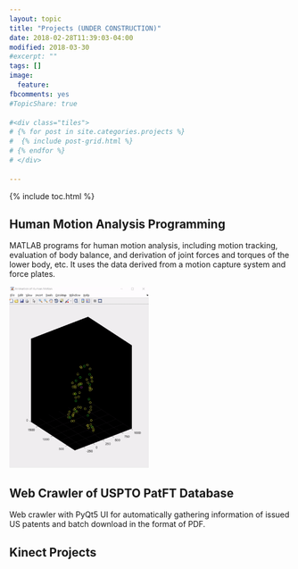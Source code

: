 ```yaml
---
layout: topic
title: "Projects (UNDER CONSTRUCTION)"
date: 2018-02-28T11:39:03-04:00
modified: 2018-03-30
#excerpt: ""
tags: []
image:
  feature:
fbcomments: yes
#TopicShare: true

#<div class="tiles">
# {% for post in site.categories.projects %}
#  {% include post-grid.html %}
# {% endfor %}
# </div>

---
```


<link rel="stylesheet" href="https://www.w3schools.com/w3css/4/w3.css">
<link rel="stylesheet" href="https://www.w3schools.com/lib/w3-theme-black.css">
<link rel="stylesheet" href="https://cdnjs.cloudflare.com/ajax/libs/font-awesome/4.3.0/css/font-awesome.min.css">

{% include toc.html %}
<!--
<div class="w3-row-padding w3-center w3-margin-top">
<div class="w3-third">
  <div class="w3-card w3-container" style="min-height:460px">
  <h3>Responsive</h3><br>
  <i class="fa fa-desktop w3-margin-bottom w3-text-theme" style="font-size:120px"></i>
  <p>Built-in responsiveness</p>
  <p>Mobile first fluid grid</p>
  <p>Fits any screen sizes</p>
  <p>PC Tablet and Mobile</p>
  </div>
</div>

<div class="w3-third">
  <div class="w3-card w3-container" style="min-height:460px">
  <h3>Standard CSS</h3><br>
  <i class="fa fa-css3 w3-margin-bottom w3-text-theme" style="font-size:120px"></i>
  <p>Standard CSS only</p>
  <p>Easy to learn</p>
  <p>No need for jQuery</p>
  <p>No JavaScript library</p>
  </div>
</div>

<div class="w3-third">
  <div class="w3-card w3-container" style="min-height:460px">
  <h3>Design</h3><br>
  <i class="fa fa-diamond w3-margin-bottom w3-text-theme" style="font-size:120px"></i>
  <p>Paper like design</p>
  <p>Bold colors and shadows</p>
  <p>Equal across platforms</p>
  <p>Equal across devices</p>
  </div>
</div>
</div>
-->

## Human Motion Analysis Programming

MATLAB programs for human motion analysis, including motion tracking, evaluation of body balance, and derivation of joint forces and torques of the lower body, etc. It uses the data derived from a motion capture system and force plates.

<!--
<img src="../../images/icons/matlab.png">
-->

<img src="../images/project/humanmotion.gif" width="250">

## Web Crawler of USPTO PatFT Database

Web crawler with PyQt5 UI for automatically gathering information of issued US patents and batch download in the format of PDF.

## Kinect Projects
